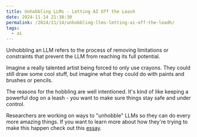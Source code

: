 ```yaml
---
title: Unhobbling LLMs - Letting AI Off the Leash
date: 2024-11-14 21:38:30
permalink: /2024/11/14/unhobbling-llms-letting-ai-off-the-leadh/
tags:
  - ai
---
```


Unhobbling an LLM refers to the process of removing limitations or constraints that prevent the LLM from reaching its full potential.

Imagine a really talented artist being forced to only use crayons. They could still draw some cool stuff, but imagine what they could do with paints and brushes or pencils.

The reasons for the hobbling are well intentioned. It's kind of like keeping a powerful dog on a leash - you want to make sure things stay safe and under control.

Researchers are working on ways to "unhobble" LLMs so they can do every more amazing things. If you want to learn more about how they're trying to make this happen check out this [essay](https://situational-awareness.ai/from-gpt-4-to-agi/#Unhobbling).
